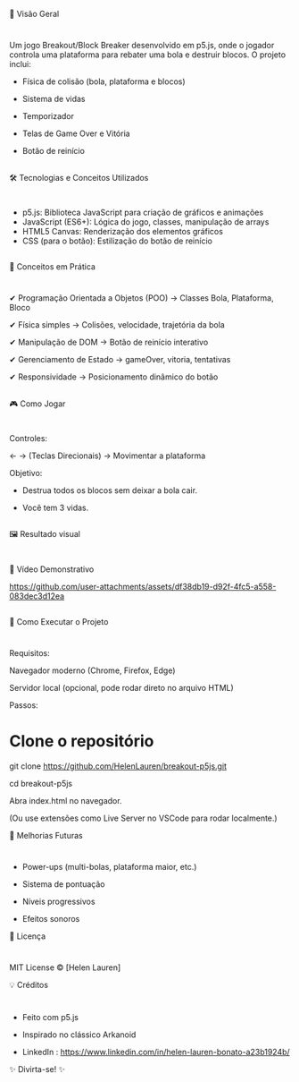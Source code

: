 📌 Visão Geral
#
Um jogo Breakout/Block Breaker desenvolvido em p5.js, onde o jogador controla uma plataforma para rebater uma bola e destruir blocos. O projeto inclui:

- Física de colisão (bola, plataforma e blocos)

- Sistema de vidas

- Temporizador

- Telas de Game Over e Vitória

- Botão de reinício

##

🛠 Tecnologias e Conceitos Utilizados
#
- p5.js:	Biblioteca JavaScript para criação de gráficos e animações
- JavaScript (ES6+):	Lógica do jogo, classes, manipulação de arrays
- HTML5 Canvas:	Renderização dos elementos gráficos
- CSS (para o botão):	Estilização do botão de reinício

##

📌 Conceitos em Prática
#
✔ Programação Orientada a Objetos (POO) → Classes Bola, Plataforma, Bloco

✔ Física simples → Colisões, velocidade, trajetória da bola

✔ Manipulação de DOM → Botão de reinício interativo

✔ Gerenciamento de Estado → gameOver, vitoria, tentativas

✔ Responsividade → Posicionamento dinâmico do botão

##

🎮 Como Jogar
#
Controles:

← → (Teclas Direcionais) → Movimentar a plataforma

Objetivo:

- Destrua todos os blocos sem deixar a bola cair.

- Você tem 3 vidas.

##

🖼️ Resultado visual
#
🎥 Vídeo Demonstrativo

https://github.com/user-attachments/assets/df38db19-d92f-4fc5-a558-083dec3d12ea

##

🚀 Como Executar o Projeto
#
Requisitos:

Navegador moderno (Chrome, Firefox, Edge)

Servidor local (opcional, pode rodar direto no arquivo HTML)

Passos:

# Clone o repositório
git clone https://github.com/HelenLauren/breakout-p5js.git 

cd breakout-p5js

Abra index.html no navegador.

(Ou use extensões como Live Server no VSCode para rodar localmente.)

📌 Melhorias Futuras
#
- Power-ups (multi-bolas, plataforma maior, etc.)

- Sistema de pontuação

- Níveis progressivos

- Efeitos sonoros

📄 Licença
#
MIT License © [Helen Lauren]

💡 Créditos
#
- Feito com p5.js

- Inspirado no clássico Arkanoid

- LinkedIn : https://www.linkedin.com/in/helen-lauren-bonato-a23b1924b/

✨ Divirta-se! ✨
